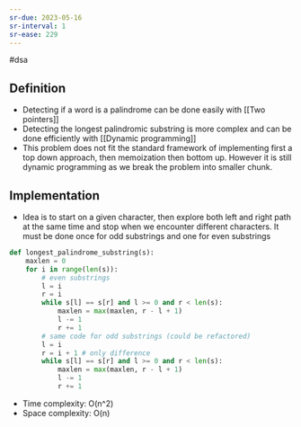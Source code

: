 ```yaml
---
sr-due: 2023-05-16
sr-interval: 1
sr-ease: 229
---
```


#dsa

## Definition

- Detecting if a word is a palindrome can be done easily with [[Two pointers]]
- Detecting the longest palindromic substring is more complex and can be done efficiently with [[Dynamic programming]]
- This problem does not fit the standard framework of implementing first a top down approach, then memoization then bottom up. However it is still dynamic programming as we break the problem into smaller chunk.

## Implementation

- Idea is to start on a given character, then explore both left and right path at the same time and stop when we encounter different characters. It must be done once for odd substrings and one for even substrings

```python
def longest_palindrome_substring(s):
	maxlen = 0
	for i in range(len(s)):
		# even substrings
		l = i
		r = i
		while s[l] == s[r] and l >= 0 and r < len(s):
			maxlen = max(maxlen, r - l + 1)
			l -= 1
			r += 1
		# same code for odd substrings (could be refactored)
		l = i
		r = i + 1 # only difference
		while s[l] == s[r] and l >= 0 and r < len(s):
			maxlen = max(maxlen, r - l + 1)
			l -= 1
			r += 1
```

- Time complexity: O(n^2)
- Space complexity: O(n)
